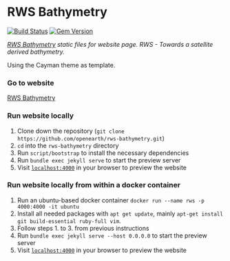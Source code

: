 # RWS Bathymetry

[![Build Status](https://travis-ci.org/pages-themes/cayman.svg?branch=master)](https://travis-ci.org/pages-themes/cayman) [![Gem Version](https://badge.fury.io/rb/jekyll-theme-cayman.svg)](https://badge.fury.io/rb/jekyll-theme-cayman)

*[RWS Bathymetry](https://www.openearth.nl/rws-bathymetry/) static files for website page. RWS - Towards a satellite derived bathymetry.*

Using the Cayman theme as template.

### Go to website
[RWS Bathymetry](https://www.openearth.nl/rws-bathymetry/)

### Run website locally

1. Clone down the repository (`git clone https://github.com/openearth/rws-bathymetry.git`)
2. `cd` into the `rws-bathymetry` directory
3. Run `script/bootstrap` to install the necessary dependencies
4. Run `bundle exec jekyll serve` to start the preview server
5. Visit [`localhost:4000`](http://localhost:4000) in your browser to preview the website

### Run website locally from within a docker container
 
1. Run an ubuntu-based docker container `docker run --name rws -p 4000:4000 -it ubuntu`
2. Install all needed packages with `apt get update`, mainly `apt-get install git build-essential ruby-full vim`.
3. Follow steps 1. to 3. from previous instructions
4. Run `bundle exec jekyll serve --host 0.0.0.0` to start the preview server
5. Visit [`localhost:4000`](http://localhost:4000) in your browser to preview the website



